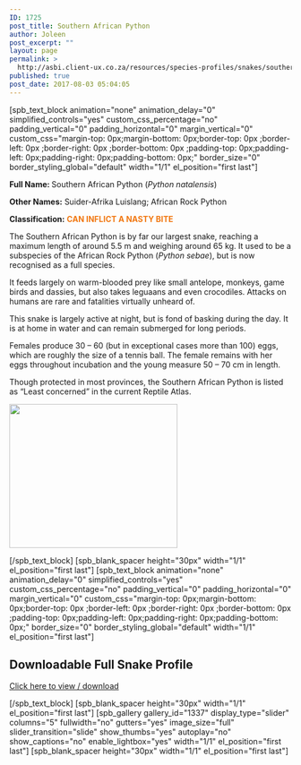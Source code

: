 ```yaml
---
ID: 1725
post_title: Southern African Python
author: Joleen
post_excerpt: ""
layout: page
permalink: >
  http://asbi.client-ux.co.za/resources/species-profiles/snakes/southern-africa/southern-african-python/
published: true
post_date: 2017-08-03 05:04:05
---
```

[spb_text_block animation="none" animation_delay="0" simplified_controls="yes" custom_css_percentage="no" padding_vertical="0" padding_horizontal="0" margin_vertical="0" custom_css="margin-top: 0px;margin-bottom: 0px;border-top: 0px ;border-left: 0px ;border-right: 0px ;border-bottom: 0px ;padding-top: 0px;padding-left: 0px;padding-right: 0px;padding-bottom: 0px;" border_size="0" border_styling_global="default" width="1/1" el_position="first last"]

<strong>Full Name: </strong>Southern African Python (<em>Python natalensis</em>)

<strong>Other Names:</strong> Suider-Afrika Luislang; African Rock Python

<strong>Classification:</strong> <strong><span style="color: #f17710;">CAN INFLICT A NASTY BITE</span></strong>

The Southern African Python is by far our largest snake, reaching a maximum length of around 5.5 m and weighing around 65 kg. It used to be a subspecies of the African Rock Python (<em>Python sebae</em>), but is now recognised as a full species.

It feeds largely on warm-blooded prey like small antelope, monkeys, game birds and dassies, but also takes leguaans and even crocodiles. Attacks on humans are rare and fatalities virtually unheard of.

This snake is largely active at night, but is fond of basking during the day. It is at home in water and can remain submerged for long periods.

Females produce 30 – 60 (but in exceptional cases more than 100) eggs, which are roughly the size of a tennis ball. The female remains with her eggs throughout incubation and the young measure 50 – 70 cm in length.

Though protected in most provinces, the Southern African Python is listed as “Least concerned” in the current Reptile Atlas.

<a href="http://asbi.client-ux.co.za/wp-content/uploads/2016/06/Southern_African_Python_DIST_web.jpg"><img class="alignnone wp-image-888 size-medium" src="http://asbi.client-ux.co.za/wp-content/uploads/2016/06/Southern_African_Python_DIST_web-300x257.jpg" width="300" height="257" /></a>

[/spb_text_block] [spb_blank_spacer height="30px" width="1/1" el_position="first last"] [spb_text_block animation="none" animation_delay="0" simplified_controls="yes" custom_css_percentage="no" padding_vertical="0" padding_horizontal="0" margin_vertical="0" custom_css="margin-top: 0px;margin-bottom: 0px;border-top: 0px ;border-left: 0px ;border-right: 0px ;border-bottom: 0px ;padding-top: 0px;padding-left: 0px;padding-right: 0px;padding-bottom: 0px;" border_size="0" border_styling_global="default" width="1/1" el_position="first last"]
<h2>Downloadable Full Snake Profile</h2>
<a href="http://asbi.client-ux.co.za/wp-content/uploads/2016/06/20170522_ASI_SP_SA_Python_A4_DESKTOP.pdf" target="_blank">Click here to view / download</a>

[/spb_text_block] [spb_blank_spacer height="30px" width="1/1" el_position="first last"] [spb_gallery gallery_id="1337" display_type="slider" columns="5" fullwidth="no" gutters="yes" image_size="full" slider_transition="slide" show_thumbs="yes" autoplay="no" show_captions="no" enable_lightbox="yes" width="1/1" el_position="first last"] [spb_blank_spacer height="30px" width="1/1" el_position="first last"]